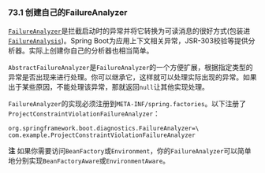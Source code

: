 ### 73.1 创建自己的FailureAnalyzer

[`FailureAnalyzer`](https://docs.spring.io/spring-boot/docs/2.0.0.RELEASE/api/org/springframework/boot/diagnostics/FailureAnalyzer.html)是拦截启动时的异常并将它转换为可读消息的很好方式(包装进[`FailureAnalysis`](https://docs.spring.io/spring-boot/docs/2.0.0.RELEASE/api/org/springframework/boot/diagnostics/FailureAnalysis.html))。Spring Boot为应用上下文相关异常，JSR-303校验等提供分析器。实际上创建你自己的分析器也相当简单。

`AbstractFailureAnalyzer`是`FailureAnalyzer`的一个方便扩展，根据指定类型的异常是否出现来进行处理。你可以继承它，这样就可以处理实际出现的异常。如果出于某些原因，不能处理该异常，那就返回`null`让其他实现处理。

`FailureAnalyzer`的实现必须注册到`META-INF/spring.factories`。以下注册了`ProjectConstraintViolationFailureAnalyzer`：
```properties
org.springframework.boot.diagnostics.FailureAnalyzer=\
com.example.ProjectConstraintViolationFailureAnalyzer
```

**注** 如果你需要访问`BeanFactory`或`Environment`，你的`FailureAnalyzer`可以简单地分别实现`BeanFactoryAware`或`EnvironmentAware`。
